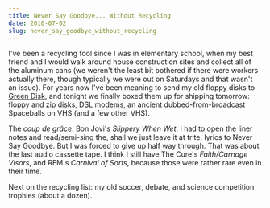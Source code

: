 ```yaml
---
title: Never Say Goodbye... Without Recycling
date: 2010-07-02
slug: never_say_goodbye_without_recycling
---
```


I've been a recycling fool since I was in elementary school, when my best friend
and I would walk around house construction sites and collect all of the aluminum
cans (we weren't the least bit bothered if there were workers actually there,
though typically we were out on Saturdays and that wasn't an issue). For years
now I've been meaning to send my old floppy disks to [Green Disk](http://www.greendisk.com/), and tonight we finally boxed
them up for shipping tomorrow: floppy and zip disks, DSL modems, an ancient
dubbed-from-broadcast Spaceballs on VHS (and a few other VHS).

The _coup de gr&acirc;ce_: Bon Jovi's _Slippery When Wet_. I had to open the
liner notes and read/semi-sing  the, shall we just leave it at trite, lyrics to
Never Say Goodbye. But I was forced to give up half way through. That was about
the last audio cassette tape. I think I still have The Cure's _Faith/Carnage
Visors_, and REM's _Carnival of Sorts_, because those were rather rare even in
their time.

Next on the recycling list: my old soccer, debate, and science competition
trophies (about a dozen).
